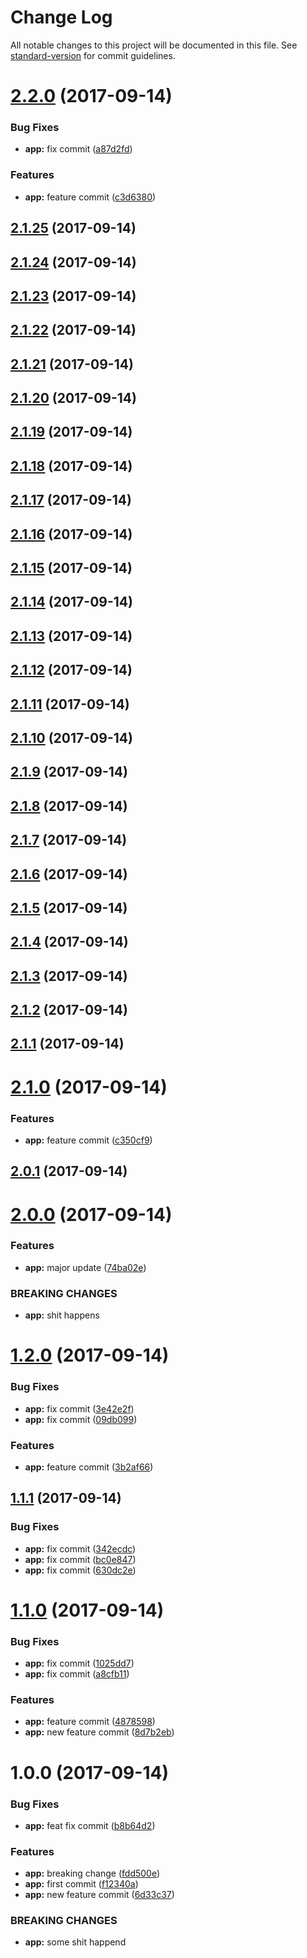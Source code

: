 # Change Log

All notable changes to this project will be documented in this file. See [standard-version](https://github.com/conventional-changelog/standard-version) for commit guidelines.

<a name="2.2.0"></a>
# [2.2.0](https://github.com/edli/travis-sandbox/compare/v2.1.24...v2.2.0) (2017-09-14)


### Bug Fixes

* **app:** fix commit ([a87d2fd](https://github.com/edli/travis-sandbox/commit/a87d2fd))


### Features

* **app:** feature commit ([c3d6380](https://github.com/edli/travis-sandbox/commit/c3d6380))



<a name="2.1.25"></a>
## [2.1.25](https://github.com/edli/travis-sandbox/compare/v2.1.24...v2.1.25) (2017-09-14)



<a name="2.1.24"></a>
## [2.1.24](https://github.com/edli/travis-sandbox/compare/v2.1.23...v2.1.24) (2017-09-14)



<a name="2.1.23"></a>
## [2.1.23](https://github.com/edli/travis-sandbox/compare/v2.1.22...v2.1.23) (2017-09-14)



<a name="2.1.22"></a>
## [2.1.22](https://github.com/edli/travis-sandbox/compare/v2.1.21...v2.1.22) (2017-09-14)



<a name="2.1.21"></a>
## [2.1.21](https://github.com/edli/travis-sandbox/compare/v2.1.20...v2.1.21) (2017-09-14)



<a name="2.1.20"></a>
## [2.1.20](https://github.com/edli/travis-sandbox/compare/v2.1.19...v2.1.20) (2017-09-14)



<a name="2.1.19"></a>
## [2.1.19](https://github.com/edli/travis-sandbox/compare/v2.1.18...v2.1.19) (2017-09-14)



<a name="2.1.18"></a>
## [2.1.18](https://github.com/edli/travis-sandbox/compare/v2.1.17...v2.1.18) (2017-09-14)



<a name="2.1.17"></a>
## [2.1.17](https://github.com/edli/travis-sandbox/compare/v2.1.16...v2.1.17) (2017-09-14)



<a name="2.1.16"></a>
## [2.1.16](https://github.com/edli/travis-sandbox/compare/v2.1.15...v2.1.16) (2017-09-14)



<a name="2.1.15"></a>
## [2.1.15](https://github.com/edli/travis-sandbox/compare/v2.1.14...v2.1.15) (2017-09-14)



<a name="2.1.14"></a>
## [2.1.14](https://github.com/edli/travis-sandbox/compare/v2.1.13...v2.1.14) (2017-09-14)



<a name="2.1.13"></a>
## [2.1.13](https://github.com/edli/travis-sandbox/compare/v2.1.12...v2.1.13) (2017-09-14)



<a name="2.1.12"></a>
## [2.1.12](https://github.com/edli/travis-sandbox/compare/v2.1.11...v2.1.12) (2017-09-14)



<a name="2.1.11"></a>
## [2.1.11](https://github.com/edli/travis-sandbox/compare/v2.1.10...v2.1.11) (2017-09-14)



<a name="2.1.10"></a>
## [2.1.10](https://github.com/edli/travis-sandbox/compare/v2.1.9...v2.1.10) (2017-09-14)



<a name="2.1.9"></a>
## [2.1.9](https://github.com/edli/travis-sandbox/compare/v2.1.8...v2.1.9) (2017-09-14)



<a name="2.1.8"></a>
## [2.1.8](https://github.com/edli/travis-sandbox/compare/v2.1.7...v2.1.8) (2017-09-14)



<a name="2.1.7"></a>
## [2.1.7](https://github.com/edli/travis-sandbox/compare/v2.1.6...v2.1.7) (2017-09-14)



<a name="2.1.6"></a>
## [2.1.6](https://github.com/edli/travis-sandbox/compare/v2.1.5...v2.1.6) (2017-09-14)



<a name="2.1.5"></a>
## [2.1.5](https://github.com/edli/travis-sandbox/compare/v2.1.4...v2.1.5) (2017-09-14)



<a name="2.1.4"></a>
## [2.1.4](https://github.com/edli/travis-sandbox/compare/v2.1.3...v2.1.4) (2017-09-14)



<a name="2.1.3"></a>
## [2.1.3](https://github.com/edli/travis-sandbox/compare/v2.1.2...v2.1.3) (2017-09-14)



<a name="2.1.2"></a>
## [2.1.2](https://github.com/edli/travis-sandbox/compare/v2.1.1...v2.1.2) (2017-09-14)



<a name="2.1.1"></a>
## [2.1.1](https://github.com/edli/travis-sandbox/compare/v2.1.0...v2.1.1) (2017-09-14)



<a name="2.1.0"></a>
# [2.1.0](https://github.com/edli/travis-sandbox/compare/v2.0.1...v2.1.0) (2017-09-14)


### Features

* **app:** feature commit ([c350cf9](https://github.com/edli/travis-sandbox/commit/c350cf9))



<a name="2.0.1"></a>
## [2.0.1](https://github.com/edli/travis-sandbox/compare/v2.0.0...v2.0.1) (2017-09-14)



<a name="2.0.0"></a>
# [2.0.0](https://github.com/edli/travis-sandbox/compare/v1.2.0...v2.0.0) (2017-09-14)


### Features

* **app:** major update ([74ba02e](https://github.com/edli/travis-sandbox/commit/74ba02e))


### BREAKING CHANGES

* **app:** shit happens



<a name="1.2.0"></a>
# [1.2.0](https://github.com/edli/travis-sandbox/compare/v1.1.1...v1.2.0) (2017-09-14)


### Bug Fixes

* **app:** fix commit ([3e42e2f](https://github.com/edli/travis-sandbox/commit/3e42e2f))
* **app:** fix commit ([09db099](https://github.com/edli/travis-sandbox/commit/09db099))


### Features

* **app:** feature commit ([3b2af66](https://github.com/edli/travis-sandbox/commit/3b2af66))



<a name="1.1.1"></a>
## [1.1.1](https://github.com/edli/travis-sandbox/compare/v1.1.0...v1.1.1) (2017-09-14)


### Bug Fixes

* **app:** fix commit ([342ecdc](https://github.com/edli/travis-sandbox/commit/342ecdc))
* **app:** fix commit ([bc0e847](https://github.com/edli/travis-sandbox/commit/bc0e847))
* **app:** fix commit ([630dc2e](https://github.com/edli/travis-sandbox/commit/630dc2e))



<a name="1.1.0"></a>
# [1.1.0](https://github.com/edli/travis-sandbox/compare/v1.0.0...v1.1.0) (2017-09-14)


### Bug Fixes

* **app:** fix commit ([1025dd7](https://github.com/edli/travis-sandbox/commit/1025dd7))
* **app:** fix commit ([a8cfb11](https://github.com/edli/travis-sandbox/commit/a8cfb11))


### Features

* **app:** feature commit ([4878598](https://github.com/edli/travis-sandbox/commit/4878598))
* **app:** new feature commit ([8d7b2eb](https://github.com/edli/travis-sandbox/commit/8d7b2eb))



<a name="1.0.0"></a>
# 1.0.0 (2017-09-14)


### Bug Fixes

* **app:** feat fix commit ([b8b64d2](https://github.com/edli/travis-sandbox/commit/b8b64d2))


### Features

* **app:** breaking change ([fdd500e](https://github.com/edli/travis-sandbox/commit/fdd500e))
* **app:** first commit ([f12340a](https://github.com/edli/travis-sandbox/commit/f12340a))
* **app:** new feature commit ([6d33c37](https://github.com/edli/travis-sandbox/commit/6d33c37))


### BREAKING CHANGES

* **app:** some shit happend
